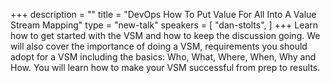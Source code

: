 +++
description = ""
title = "DevOps How To Put Value For All Into A Value Stream Mapping"
type = "new-talk"
speakers = [
        "dan-stolts",
]
+++
Learn how to get started with the VSM and how to keep the discussion going. We will also cover the importance of doing a VSM, requirements you should adopt for a VSM including the basics: Who, What, Where, When, Why and How. You will learn how to make your VSM successful from prep to results.